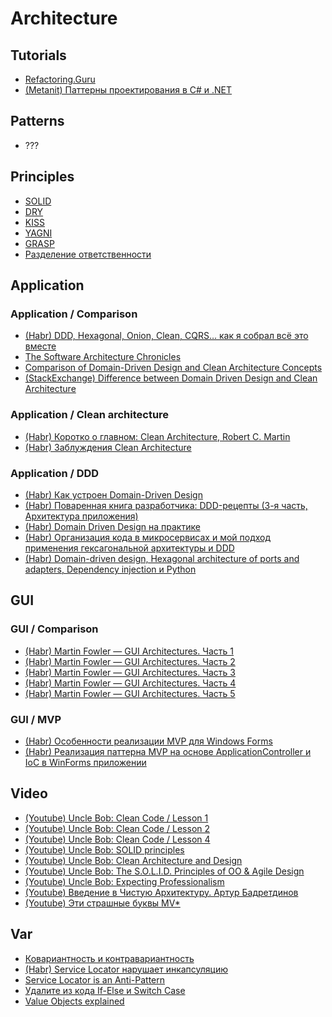# Architecture

## Tutorials
* [Refactoring.Guru](https://refactoringu.ru/)
* [(Metanit) Паттерны проектирования в C# и .NET](https://metanit.com/sharp/patterns/)

## Patterns
* ???

## Principles
* [SOLID](https://ru.wikipedia.org/wiki/SOLID_(%D0%BF%D1%80%D0%BE%D0%B3%D1%80%D0%B0%D0%BC%D0%BC%D0%B8%D1%80%D0%BE%D0%B2%D0%B0%D0%BD%D0%B8%D0%B5))
* [DRY](https://ru.wikipedia.org/wiki/Don%E2%80%99t_repeat_yourself)
* [KISS](https://ru.wikipedia.org/wiki/KISS_(%D0%BF%D1%80%D0%B8%D0%BD%D1%86%D0%B8%D0%BF))
* [YAGNI](https://ru.wikipedia.org/wiki/YAGNI)
* [GRASP](https://yourtodo.life/ru/posts/pogruzhenie-v-grasp-osnovyi-printsipov-proektirovaniya-sistem/)
* [Разделение ответственности](https://ru.wikipedia.org/wiki/%D0%A0%D0%B0%D0%B7%D0%B4%D0%B5%D0%BB%D0%B5%D0%BD%D0%B8%D0%B5_%D0%BE%D1%82%D0%B2%D0%B5%D1%82%D1%81%D1%82%D0%B2%D0%B5%D0%BD%D0%BD%D0%BE%D1%81%D1%82%D0%B8)

## Application

### Application / Comparison
* [(Habr) DDD, Hexagonal, Onion, Clean, CQRS… как я собрал всё это вместе](https://habr.com/ru/articles/427739/)
* [The Software Architecture Chronicles](https://herbertograca.com/2017/07/03/the-software-architecture-chronicles/)
* [Comparison of Domain-Driven Design and Clean Architecture Concepts](https://khalilstemmler.com/articles/software-design-architecture/domain-driven-design-vs-clean-architecture/)
* [(StackExchange) Difference between Domain Driven Design and Clean Architecture](https://softwareengineering.stackexchange.com/questions/405973/difference-between-domain-driven-design-and-clean-architecture)

### Application / Clean architecture
* [(Habr) Коротко о главном: Clean Architecture, Robert C. Martin](https://habr.com/ru/articles/464185/)
* [(Habr) Заблуждения Clean Architecture](https://habr.com/ru/companies/mobileup/articles/335382/)

### Application / DDD
* [(Habr) Как устроен Domain-Driven Design](https://habr.com/ru/companies/oleg-bunin/articles/551428/)
* [(Habr) Поваренная книга разработчика: DDD-рецепты (3-я часть, Архитектура приложения)](https://habr.com/ru/articles/429750/)
* [(Habr) Domain Driven Design на практике](https://habr.com/ru/articles/334126/)
* [(Habr) Организация кода в микросервисах и мой подход применения гексагональной архитектуры и DDD](https://habr.com/ru/articles/493426/)
* [(Habr) Domain-driven design, Hexagonal architecture of ports and adapters, Dependency injection и Python](https://habr.com/ru/articles/559560/)

## GUI

### GUI / Comparison
* [(Habr) Martin Fowler — GUI Architectures. Часть 1](https://habr.com/ru/articles/50830/)
* [(Habr) Martin Fowler — GUI Architectures. Часть 2](https://habr.com/ru/articles/53536/)
* [(Habr) Martin Fowler — GUI Architectures. Часть 3](https://habr.com/ru/articles/53920/)
* [(Habr) Martin Fowler — GUI Architectures. Часть 4](https://habr.com/ru/articles/53943/)
* [(Habr) Martin Fowler — GUI Architectures. Часть 5](https://habr.com/ru/articles/54034/)

### GUI / MVP
* [(Habr) Особенности реализации MVP для Windows Forms](https://habr.com/ru/articles/211899/)
* [(Habr) Реализация паттерна MVP на основе ApplicationController и IoC в WinForms приложении](https://habr.com/ru/articles/502358/)

## Video
* [(Youtube) Uncle Bob: Clean Code / Lesson 1](https://www.youtube.com/watch?v=7EmboKQH8lM)
* [(Youtube) Uncle Bob: Clean Code / Lesson 2](https://www.youtube.com/watch?v=2a_ytyt9sf8)
* [(Youtube) Uncle Bob: Clean Code / Lesson 4](https://www.youtube.com/watch?v=58jGpV2Cg50)
* [(Youtube) Uncle Bob: SOLID principles](https://www.youtube.com/watch?v=zHiWqnTWsn4)
* [(Youtube) Uncle Bob: Clean Architecture and Design](https://www.youtube.com/watch?v=Nsjsiz2A9mg)
* [(Youtube) Uncle Bob: The S.O.L.I.D. Principles of OO & Agile Design](https://www.youtube.com/watch?v=t86v3N4OshQ)
* [(Youtube) Uncle Bob: Expecting Professionalism](https://www.youtube.com/watch?v=BSaAMQVq01E)
* [(Youtube) Введение в Чистую Архитектуру. Артур Бадретдинов](https://www.youtube.com/watch?v=MYXt_9d_2ps)
* [(Youtube) Эти страшные буквы MV*](https://www.youtube.com/watch?v=5WgsKtlHUls)

## Var
* [Ковариантность и контравариантность](https://ru.wikipedia.org/wiki/%D0%9A%D0%BE%D0%B2%D0%B0%D1%80%D0%B8%D0%B0%D0%BD%D1%82%D0%BD%D0%BE%D1%81%D1%82%D1%8C_%D0%B8_%D0%BA%D0%BE%D0%BD%D1%82%D1%80%D0%B0%D0%B2%D0%B0%D1%80%D0%B8%D0%B0%D0%BD%D1%82%D0%BD%D0%BE%D1%81%D1%82%D1%8C_(%D0%BF%D1%80%D0%BE%D0%B3%D1%80%D0%B0%D0%BC%D0%BC%D0%B8%D1%80%D0%BE%D0%B2%D0%B0%D0%BD%D0%B8%D0%B5))
* [(Habr) Service Locator нарушает инкапсуляцию](https://habr.com/ru/articles/270005/)
* [Service Locator is an Anti-Pattern](https://blog.ploeh.dk/2010/02/03/ServiceLocatorisanAnti-Pattern/)
* [Удалите из кода If-Else и Switch Case](https://proglib.io/p/udalite-iz-koda-if-else-i-switch-case-2021-06-02)
* [Value Objects explained](https://enterprisecraftsmanship.com/posts/value-objects-explained/)
